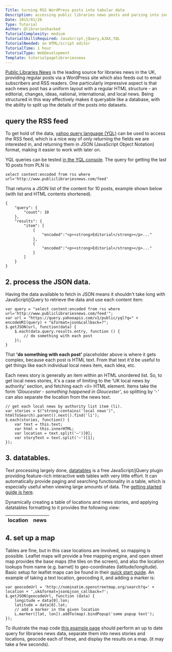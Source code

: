 ```yaml
---
Title: turning RSS WordPress posts into tabular data
Description: accessing public libraries news posts and parsing into individual news items.
Date: 2015/01/26
Type: Tutorial
Author: @librarieshacked
TutorialComplexity: medium
TutorialSkillsRequired: JavaScript,jQuery,AJAX,YQL 
TutorialNeeded: an HTML/script editor
TutorialTime: 1 hour
TutorialType: WebDevelopment
Template: tutorialpagelibrariesnews
---
```


[Public Libraries News](http://www.publiclibrariesnews.com/) is the leading source for libraries news in the UK, providing regular posts via a WordPress site which also feeds out to email subscribers and RSS readers.  One particularly impressive aspect is that each news post has a uniform layout with a regular HTML structure - an editorial, changes, ideas, national, international, and local news.  Being structured in this way effectively makes it queryable like a database, with the ability to split up the details of the posts into datasets.

## query the RSS feed

To get hold of the data, [yahoo query language (YQL)](https://developer.yahoo.com/yql/) can be used to access the RSS feed, which is a nice way of only returning the fields we are interested in, and returning them in JSON (JavaScript Object Notation) format, making it easier to work with later on.

YQL queries can be tested [in the YQL console](https://developer.yahoo.com/yql/console/).  The query for getting the last 10 posts from PLN is:

<pre class="prettyprint linenums">
<code>select content:encoded from rss where url='http://www.publiclibrariesnews.com/feed'</code>
</pre>

That returns a JSON list of the content for 10 posts, example shown below (with list and HTML contents shortened).

<pre class="prettyprint linenums">
<code>{
    "query": {
        "count": 10
    },
    "results": {
        "item": [
            {
                "encoded":"&lt;p&gt;&lt;strong&gt;Editorial&lt;/strong&gt;&lt;/p&gt;..."
            },
            {
                "encoded":"&lt;p&gt;&lt;strong&gt;Editorial&lt;/strong&gt;&lt;/p&gt;..."
            }
        ]
    }
}</code>
</pre>

## 2. process the JSON data.

Having the data available to fetch in JSON means it shouldn't take long with JavaScript/jQuery to retrieve the data and use each content item:

<pre class="prettyprint linenums">
<code>var query = "select content:encoded from rss where url='http://www.publiclibrariesnews.com/feed'";
var url = "https://query.yahooapis.com/v1/public/yql?q=" + encodeURI(query) + "&format=json&callback=?";
$.getJSON(url, function(data) {
    $.each(data.query.results.entry, function () {
        // do something with each post
    });
}</code>
</pre>

That **'do something with each post'** placeholder above is where it gets complex, because each post is HTML text.  From that text it'd be useful to get things like each individual local news item, each idea, etc.

Each news story is generally an item within an HTML unordered list.  So, to get local news stories, it's a case of limiting to the 'UK local news by authority' section, and fetching each *&lt;li&gt;* HTML element.  Items take the form *'Gloucester - something happened in Gloucester'*, so splitting by *'-'* can also separate the location from the news text.

<pre class="prettyprint linenums">
<code>// get each local news by authority list item (li).
var stories = $("strong:contains('local news')", htmlToSearch).parent().next().find('li');
$.each(stories, function() {
    var text = this.text;
    var html = this.innerHTML;
    var location = text.split('–')[0];
    var storyText = text.split('–')[1];
});</code>
</pre>

## 3. datatables.

Text processing largely done, [datatables](https://www.datatables.net/) is a free JavaScript/jQuery plugin providing feature-rich interactive web tables with very little effort.  It can automatically provide paging and searching functionality in a table, which is especially useful when viewing large amounts of data.  The [getting started guide is here](https://www.datatables.net/manual/installation).

Dynamically creating a table of locations and news stories, and applying datatables formatting to it provides the following view:

<table id="tblLibraryNews" class="table table-striped table-condensed">
<thead>
<tr>
<th>location</th>
<th>news</th>
</tr>
</thead>
<tbody>
</tbody>
</table>

## 4. set up a map

Tables are fine, but in this case locations are involved, so mapping is possible.  Leaflet maps will provide a free mapping engine, and open street map provides the base maps (the tiles on the screen), and also the location lookups from name (e.g. barnet) to geo-coordinates (latitude/longitude).  Basic setup for leaflet maps can be found in their [quick start guide](http://leafletjs.com/examples/quick-start.html).  An example of taking a text location, geocoding it, and adding a marker is:

<pre class="prettyprint linenums">
<code>var geocodeUrl = 'http://nominatim.openstreetmap.org/search?q=' + location + ',uk&format=json&json_callback=?';
$.getJSON(geocodeUrl, function (data) {
    longitude = data[0].lon;
    latitude = data[0].lat;
    // add a marker in the given location
    L.marker([lat, lon]).addTo(map).bindPopup('some popup text');
});</code>
</pre>

To illustrate the map code [this example page](http://www.librarieshacked.org/examples/librariesnewsmap) should perform an up to date query for libraries news data, separate them into news stories and locations, geocode each of these, and display the results on a map.  (it may take a few seconds).